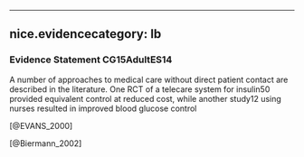 
---
nice.evidencecategory: Ib
---

### Evidence Statement CG15AdultES14
A number of approaches to medical care without direct patient contact are described in the literature. One RCT of a telecare system for insulin50 provided equivalent control at reduced cost, while another study12 using nurses resulted in improved blood glucose control

[@EVANS_2000]

[@Biermann_2002]


